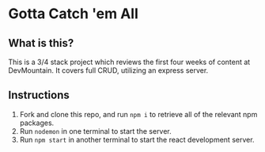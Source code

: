 # Gotta Catch 'em All

## What is this?

This is a 3/4 stack project which reviews the first four weeks of content at DevMountain. It covers full CRUD, utilizing an express server.

## Instructions

1. Fork and clone this repo, and run `npm i` to retrieve all of the relevant npm packages.
2. Run `nodemon` in one terminal to start the server.
3. Run `npm start` in another terminal to start the react development server.